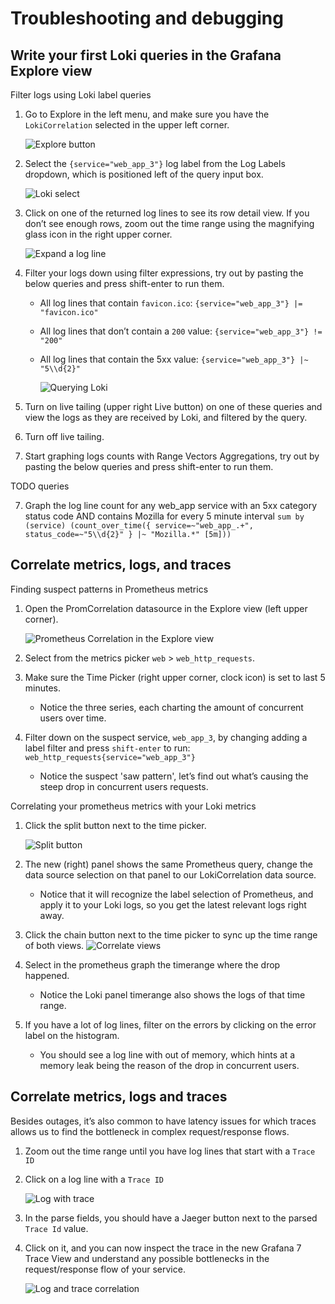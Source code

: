 # Troubleshooting and debugging

## Write your first Loki queries in the Grafana Explore view

Filter logs using Loki label queries

1. Go to Explore in the left menu, and make sure you have the `LokiCorrelation` selected in the upper left corner.

    ![Explore button](img/explore-button.png)
       
2. Select the `{service="web_app_3"}` log label from the Log Labels dropdown, which is positioned  left of the query input box. 
    
    ![Loki select](img/loki-select.png)
  
3. Click on one of the returned log lines to see its row detail view. If you don’t see enough rows, zoom out the time range using the magnifying glass icon in the right upper corner.
    
    ![Expand a log line](img/loki-expand.png)

4. Filter your logs down using filter expressions, try out by pasting the below queries and press shift-enter to run them.
    - All log lines that contain `favicon.ico`:  `{service="web_app_3"} |= "favicon.ico"`
    - All log lines that don’t contain a `200` value: `{service="web_app_3"} != "200"`
    - All log lines that contain the 5xx value: `{service="web_app_3"} |~ "5\\d{2}"`
        
        ![Querying Loki](img/loki-query.png)
     
5. Turn on live tailing (upper right Live button) on one of these queries and view the logs as they are received by Loki, and filtered by the query.

6. Turn off live tailing. 

6. Start graphing logs counts with Range Vectors Aggregations, try out by pasting the below queries and press shift-enter to run them.

TODO queries

7. Graph the log line count for any web_app service with an 5xx category status code AND contains Mozilla for every 5 minute interval `sum by (service) (count_over_time({ service=~"web_app_.+", status_code=~"5\\d{2}" } |~ "Mozilla.*" [5m]))`

## Correlate metrics, logs, and traces

Finding suspect patterns in Prometheus metrics

1. Open the PromCorrelation datasource in the Explore view (left upper corner).
    
    ![Prometheus Correlation in the Explore view](img/prom-explore.png)
  
2. Select from the metrics picker `web` > `web_http_requests`.

3. Make sure the Time Picker (right upper corner, clock icon) is set to last 5 minutes.
    - Notice the three series, each charting the amount of concurrent users over time. 
   
4. Filter down on the suspect service, `web_app_3`, by changing adding a label filter and press `shift-enter` to run: `web_http_requests{service="web_app_3"}`
    - Notice the suspect 'saw pattern', let’s find out what’s causing the steep drop in concurrent users requests.

Correlating your prometheus metrics with your Loki metrics

1. Click the split button next to the time picker.
    
    ![Split button](img/split.png)
  
2. The new (right) panel shows the same Prometheus query, change the data source selection on that panel to our LokiCorrelation data source. 
    - Notice that it will recognize the label selection of Prometheus, and apply it to your Loki logs, so you get the latest relevant logs right away.
  
3. Click the chain button next to the time picker to sync up the time range of both views.
   ![Correlate views](img/correlate.png)
  
4. Select in the prometheus graph the timerange where the drop happened.
    - Notice the Loki panel timerange also shows the logs of that time range. 
  
5. If you have a lot of log lines, filter on the errors by clicking on the error label on the histogram.
    - You should see a log line with out of memory, which hints at a memory leak being the reason of the drop in concurrent users.

## Correlate metrics, logs and traces

Besides outages, it’s also common to have latency issues for which traces allows us to find the bottleneck in complex request/response flows. 

1. Zoom out the time range until you have log lines that start with a `Trace ID`

2. Click on a log line with a `Trace ID`
    
    ![Log with trace](img/log-with-trace.png)
   
3. In the parse fields, you should have a Jaeger button next to the parsed `Trace Id` value.

4. Click on it, and you can now inspect the trace in the new Grafana 7 Trace View and understand any possible bottlenecks in the request/response flow of your service.
    
    ![Log and trace correlation](img/log-trace-correlation.png)




